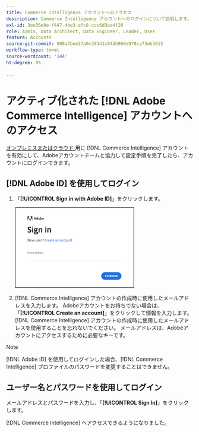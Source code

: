 ```yaml
---
title: Commerce Intelligence アカウントへのアクセス
description: Commerce Intelligence アカウントへのログインについて説明します。
exl-id: 3ee36e0e-f447-4be3-afc8-ccc6d3aa4f20
role: Admin, Data Architect, Data Engineer, Leader, User
feature: Accounts
source-git-commit: 988a7bee27a0c381d1c84db960e978ca73eb3615
workflow-type: tm+mt
source-wordcount: '144'
ht-degree: 0%

---
```


# アクティブ化された [!DNL Adobe Commerce Intelligence] アカウントへのアクセス

[ オンプレミスまたはクラウド ](../getting-started/onpremise-activation.md) 用に [!DNL Commerce Intelligence] アカウントを有効にして、Adobeアカウントチームと協力して設定手順を完了したら、アカウントにログインできます。

## [!DNL Adobe ID] を使用してログイン

1. 「**[!UICONTROL Sign in with Adobe ID]**」をクリックします。

   ![ アドビへのログイン ](../assets/sign-in-adobe.png)

1. [!DNL Commerce Intelligence] アカウントの作成時に使用したメールアドレスを入力します。 Adobeアカウントをお持ちでない場合は、「**[!UICONTROL Create an account]**」をクリックして情報を入力します。 [!DNL Commerce Intelligence] アカウントの作成時に使用したメールアドレスを使用することを忘れないでください。 メールアドレスは、Adobeアカウントにアクセスするために必要なキーです。

>[!NOTE]
>
>[!DNL Adobe ID] を使用してログインした場合、[!DNL Commerce Intelligence] プロファイルのパスワードを変更することはできません。

## ユーザー名とパスワードを使用してログイン

メールアドレスとパスワードを入力し、「**[!UICONTROL Sign In]**」をクリックします。

[!DNL Commerce Intelligence] へアクセスできるようになりました。
